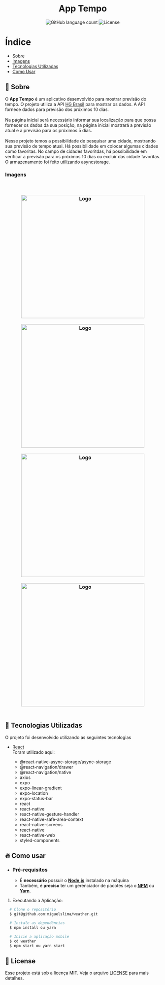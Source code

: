 <h1 align="center">App Tempo</h1>

<p align="center">
  <img alt="GitHub language count" src="https://img.shields.io/github/languages/count/miguelslima/weather?color=%2304D361">

  <img alt="License" src="https://img.shields.io/badge/license-MIT-brightgreen">

</p>

# Índice

- [Sobre](#sobre)
- [Imagens](#imagens)
- [Tecnologias Utilizadas](#tecnologias-utilizadas)
- [Como Usar](#como-usar)

<a id="sobre"></a>

## :bookmark: Sobre

O <strong>App Tempo</strong> é um aplicativo desenvolvido para mostrar previsão do tempo. O projeto utiliza a API [HG Brasil](https://hgbrasil.com/) para mostrar os dados. A API fornece dados para previsão dos próximos 10 dias.<br><br>
Na página inicial será necessário informar sua localização para que possa fornecer os dados da sua posição, na página inicial mostrará a previsão atual e a previsão para os próximos 5 dias.
<br><br>
Nesse projeto temos a possibilidade de pesquisar uma cidade, mostrando sua previsão de tempo atual. Há possibilidade em colocar algumas cidades como favoritas. No campo de cidades favoritdas, há possibilidade em verificar a previsão para os próximos 10 dias ou excluir das cidade favoritas. O armazenamento foi feito utilizando asyncstorage.

<h3 id="imagens">Imagens</h3>

<br>

<h3 align="center">
    <img alt="Logo" title="#logo" width="400px" src="./assets/Screenshot1.png">
    <br><br>
    <img alt="Logo" title="#logo" width="400px" src="./assets/Screenshot2.png">
    <br><br>
    <img alt="Logo" title="#logo" width="400px" src="./assets/Screenshot3.png">
    <br><br>
    <img alt="Logo" title="#logo" width="400px" src="./assets/Screenshot4.png">
    <br><br>
</h3>

<a id="tecnologias-utilizadas"></a>

## :rocket: Tecnologias Utilizadas

O projeto foi desenvolvido utilizando as seguintes tecnologias

- [React](https://reactjs.org/) <br>
  Foram utilizado aqui:

  - @react-native-async-storage/async-storage
  - @react-navigation/drawer
  - @react-navigation/native
  - axios
  - expo
  - expo-linear-gradient
  - expo-location
  - expo-status-bar
  - react
  - react-native
  - react-native-gesture-handler
  - react-native-safe-area-context
  - react-native-screens
  - react-native
  - react-native-web
  - styled-components

<a id="como-usar"></a>

## :fire: Como usar

- ### **Pré-requisitos**

  - É **necessário** possuir o **[Node.js](https://nodejs.org/en/)** instalado na máquina
  - Também, é **preciso** ter um gerenciador de pacotes seja o **[NPM](https://www.npmjs.com/)** ou **[Yarn](https://yarnpkg.com/)**.

1. Executando a Aplicação:

```sh
  # Clone o repositório
  $ git@github.com:miguelslima/weather.git

  # Instale as dependências
  $ npm install ou yarn

  # Inicie a aplicação mobile
  $ cd weather
  $ npm start ou yarn start
```

## :memo: License

Esse projeto está sob a licença MIT. Veja o arquivo [LICENSE](LICENSE.md) para mais detalhes.
